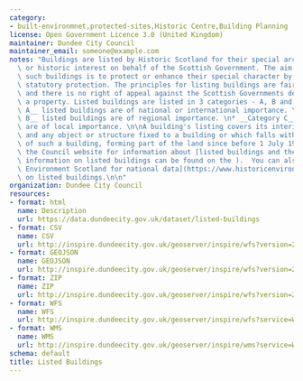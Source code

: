 ```yaml
---
category:
- built-environmnet,protected-sites,Historic Centre,Building Planning
license: Open Government Licence 3.0 (United Kingdom)
maintainer: Dundee City Council
maintainer_email: someone@example.com
notes: "Buildings are listed by Historic Scotland for their special architectural\
  \ or historic interest on behalf of the Scottish Government. The aim of listing\
  \ such buildings is to protect or enhance their special character by affording them\
  \ statutory protection. The principles for listing buildings are fairly complex\
  \ and there is no right of appeal against the Scottish Governments decision to list\
  \ a property. Listed buildings are listed in 3 categories - A, B and C;\n\n* __Category\
  \ A__ listed buildings are of national or international importance. \n* __Category\
  \ B__ listed buildings are of regional importance. \n* __Category C__ buildings\
  \ are of local importance. \n\nA building's listing covers its interior, exterior\
  \ and any object or structure fixed to a building or which falls within the curtilage\
  \ of such a building, forming part of the land since before 1 July 1948.\n\nVisit\
  \ the Council website for information about [listed buildings and the planning process](Further\
  \ information on listed buildings can be found on the ).  You can also visit [Historic\
  \ Environment Scotland for national data](https://www.historicenvironment.scot/advice-and-support/listing-scheduling-and-designations/listed-buildings/search-for-a-listed-building/)\
  \ on listed buildings.\n\n"
organization: Dundee City Council
resources:
- format: html
  name: Description
  url: https://data.dundeecity.gov.uk/dataset/listed-buildings
- format: CSV
  name: CSV
  url: http://inspire.dundeecity.gov.uk/geoserver/inspire/wfs?version=2.0.0&service=wfs&request=GetFeature&typeName=inspire:LISTEDBUILDINGS&outputFormat=csv
- format: GEOJSON
  name: GEOJSON
  url: http://inspire.dundeecity.gov.uk/geoserver/inspire/wfs?version=2.0.0&service=wfs&request=GetFeature&typeName=inspire:LISTEDBUILDINGS&outputFormat=application/json&srsName=EPSG:4326
- format: ZIP
  name: ZIP
  url: http://inspire.dundeecity.gov.uk/geoserver/inspire/wfs?version=2.0.0&service=wfs&request=GetFeature&typeName=inspire:LISTEDBUILDINGS&outputFormat=SHAPE-ZIP
- format: WFS
  name: WFS
  url: http://inspire.dundeecity.gov.uk/geoserver/inspire/wfs?service=WFS&version=2.0.0&request=getCapabilities
- format: WMS
  name: WMS
  url: http://inspire.dundeecity.gov.uk/geoserver/inspire/wms?service=Wms&version=1.3.0&request=getCapabilities
schema: default
title: Listed Buildings
---
```

